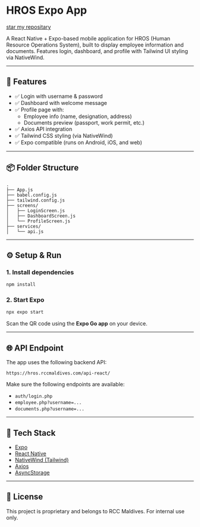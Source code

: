 # HROS Expo App

[star my repositary](https://github.com/adhuhaam/ReactOs)

A React Native + Expo-based mobile application for HROS (Human Resource Operations System), built to display employee information and documents. Features login, dashboard, and profile with Tailwind UI styling via NativeWind.

---

## 🚀 Features

- ✅ Login with username & password
- ✅ Dashboard with welcome message
- ✅ Profile page with:
  - Employee info (name, designation, address)
  - Documents preview (passport, work permit, etc.)
- ✅ Axios API integration
- ✅ Tailwind CSS styling (via NativeWind)
- ✅ Expo compatible (runs on Android, iOS, and web)

---

## 📦 Folder Structure

```
.
├── App.js
├── babel.config.js
├── tailwind.config.js
├── screens/
│   ├── LoginScreen.js
│   ├── DashboardScreen.js
│   └── ProfileScreen.js
├── services/
│   └── api.js
```

---

## ⚙️ Setup & Run

### 1. Install dependencies

```bash
npm install
```

### 2. Start Expo

```bash
npx expo start
```

Scan the QR code using the **Expo Go app** on your device.

---

## 🌐 API Endpoint

The app uses the following backend API:

```
https://hros.rccmaldives.com/api-react/
```

Make sure the following endpoints are available:

- `auth/login.php`
- `employee.php?username=...`
- `documents.php?username=...`

---

## 🧩 Tech Stack

- [Expo](https://expo.dev/)
- [React Native](https://reactnative.dev/)
- [NativeWind (Tailwind)](https://www.nativewind.dev/)
- [Axios](https://axios-http.com/)
- [AsyncStorage](https://react-native-async-storage.github.io/async-storage/)

---

## 📄 License

This project is proprietary and belongs to RCC Maldives. For internal use only.
